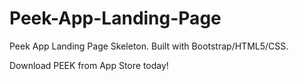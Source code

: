 # Peek-App-Landing-Page

Peek App Landing Page Skeleton. Built with Bootstrap/HTML5/CSS. 


Download PEEK from App Store today!
